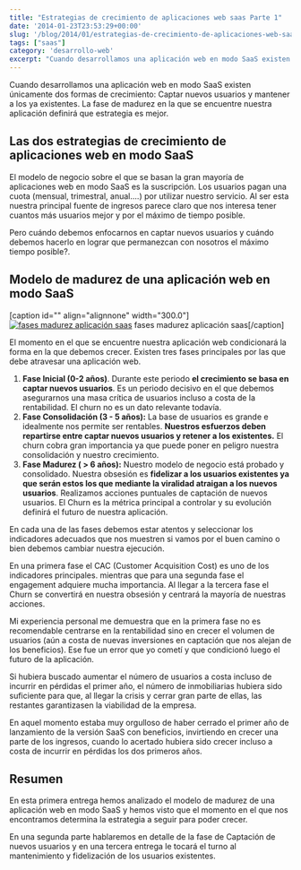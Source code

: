 ```yaml
---
title: "Estrategias de crecimiento de aplicaciones web saas Parte 1"
date: '2014-01-23T23:53:29+00:00'
slug: '/blog/2014/01/estrategias-de-crecimiento-de-aplicaciones-web-saas-parte-1'
tags: ["saas"]
category: 'desarrollo-web'
excerpt: "Cuando desarrollamos una aplicación web en modo SaaS existen únicamente dos formas de crecimiento:Captar nuevos usuarios y mantener a los ya existentes.La fase de madurez en la que se encuentre nuestra aplicación definirá que estrategia es mejor."
---
```

Cuando desarrollamos una aplicación web en modo SaaS existen únicamente dos formas de crecimiento: Captar nuevos usuarios y mantener a los ya existentes. La fase de madurez en la que se encuentre nuestra aplicación definirá que estrategia es mejor.

## Las dos estrategias de crecimiento de aplicaciones web en modo SaaS

El modelo de negocio sobre el que se basan la gran mayoría de aplicaciones web en modo SaaS es la suscripción. Los usuarios pagan una cuota (mensual, trimestral, anual....) por utilizar nuestro servicio. Al ser esta nuestra principal fuente de ingresos parece claro que nos interesa tener cuantos más usuarios mejor y por el máximo de tiempo posible.

Pero cuándo debemos enfocarnos en captar nuevos usuarios y cuándo debemos hacerlo en lograr que permanezcan con nosotros el máximo tiempo posible?.

## Modelo de madurez de una aplicación web en modo SaaS
 [caption id="" align="alignnone" width="300.0"][![fases madurez aplicación saas](/post-272/images/fases-madurez-aplicaci%C3%B3n-saas-300x168.jpg)](http://static.squarespace.com/static/5303797ae4b0c6ad9e43f072/5303ce80e4b0400995a883d6/5303cf57e4b0400995a88caa/1392758615818/fases-madurez-aplicaci%C3%B3n-saas.pdf?format=original) fases madurez aplicación saas[/caption] 

El momento en el que se encuentre nuestra aplicación web condicionará la forma en la que debemos crecer. Existen tres fases principales por las que debe atravesar una aplicación web.

1. **Fase Inicial (0-2 años)**. Durante este periodo **el crecimiento se basa en captar nuevos usuarios**. Es un periodo decisivo en el que debemos asegurarnos una masa crítica de usuarios incluso a costa de la rentabilidad. El churn no es un dato relevante todavía.
2. **Fase Consolidación (3 - 5 años):** La base de usuarios es grande e idealmente nos permite ser rentables. **Nuestros esfuerzos deben repartirse entre captar nuevos usuarios y retener a los existentes.** El churn cobra gran importancia ya que puede poner en peligro nuestra consolidación y nuestro crecimiento.
3. **Fase Madurez ( \> 6 años):** Nuestro modelo de negocio está probado y consolidado. Nuestra obsesión es **fidelizar a los usuarios existentes ya que serán estos los que mediante la viralidad atraigan a los nuevos usuarios**. Realizamos acciones puntuales de captación de nuevos usuarios. El Churn es la métrica principal a controlar y su evolución definirá el futuro de nuestra aplicación.

En cada una de las fases debemos estar atentos y seleccionar los indicadores adecuados que nos muestren si vamos por el buen camino o bien debemos cambiar nuestra ejecución.

En una primera fase el CAC (Customer Acquisition Cost) es uno de los indicadores principales.  mientras que para una segunda fase el engagement adquiere mucha importancia. Al llegar a la tercera fase el Churn se convertirá en nuestra obsesión y centrará la mayoría de nuestras acciones.

Mi experiencia personal me demuestra que en la primera fase no es recomendable centrarse en la rentabilidad sino en crecer el volumen de usuarios (aún a costa de nuevas inversiones en captación que nos alejan de los beneficios). Ese fue un error que yo cometí y que condicionó luego el futuro de la aplicación.

Si hubiera buscado aumentar el número de usuarios a costa incluso de incurrir en pérdidas el primer año, el número de inmobiliarias hubiera sido suficiente para que, al llegar la crisis y cerrar gran parte de ellas, las restantes garantizasen la viabilidad de la empresa.

En aquel momento estaba muy orgulloso de haber cerrado el primer año de lanzamiento de la versión SaaS con beneficios, invirtiendo en crecer una parte de los ingresos, cuando lo acertado hubiera sido crecer incluso a costa de incurrir en pérdidas los dos primeros años.

## Resumen

En esta primera entrega hemos analizado el modelo de madurez de una aplicación web en modo SaaS y hemos visto que el momento en el que nos encontramos determina la estrategia a seguir para poder crecer.

En una segunda parte hablaremos en detalle de la fase de Captación de nuevos usuarios y en una tercera entrega le tocará el turno al mantenimiento y fidelización de los usuarios existentes.

